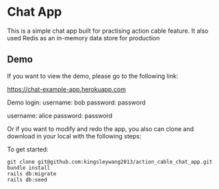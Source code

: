 # Chat App

This is a simple chat app built for practising action cable feature. It also used Redis as an in-memory data store for production

## Demo

If you want to view the demo, please go to the following link:

https://chat-example-app.herokuapp.com

Demo login:
username: bob
password: password

username: alice
password: password

Or if you want to modify and redo the app, you also can clone and download in your local with the following steps:

To get started:

```
git clone git@github.com:kingsleywang2013/action_cable_chat_app.git
bundle install
rails db:migrate
rails db:seed

```
